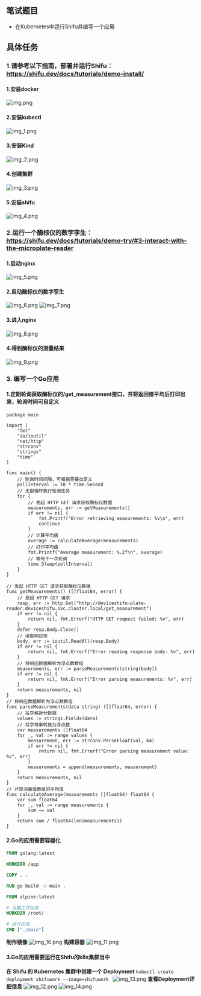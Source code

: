 ## 笔试题目
- 在Kubernetes中运行Shifu并编写一个应用
## 具体任务
### 1.请参考以下指南，部署并运行Shifu：https://shifu.dev/docs/tutorials/demo-install/
#### 1.安装docker
![img.png](img.png)
#### 2.安装kubectl 
![img_1.png](img_1.png)
#### 3.安装Kind
![img_2.png](img_2.png)
#### 4.创建集群
![img_3.png](img_3.png)
#### 5.安装shifu
![img_4.png](img_4.png)
### 2.运行一个酶标仪的数字孪生：https://shifu.dev/docs/tutorials/demo-try/#3-interact-with-the-microplate-reader
#### 1.启动nginx
![img_5.png](img_5.png)
#### 2.启动酶标仪的数字孪生
![img_6.png](img_6.png)
![img_7.png](img_7.png)
#### 3.进入nginx
![img_8.png](img_8.png)
#### 4.得到酶标仪的测量结果
![img_9.png](img_9.png)
### 3. 编写一个Go应用
#### 1.定期轮询获取酶标仪的/get_measurement接口，并将返回值平均后打印出来，轮询时间可自定义
```
package main

import (
	"fmt"
	"io/ioutil"
	"net/http"
	"strconv"
	"strings"
	"time"
)

func main() {
	// 轮询时间间隔，可根据需要自定义
	pollInterval := 10 * time.Second
	// 无限循环执行轮询任务
	for {
		// 发起 HTTP GET 请求获取酶标仪数据
		measurements, err := getMeasurements()
		if err != nil {
			fmt.Printf("Error retrieving measurements: %v\n", err)
			continue
		}
		// 计算平均值
		average := calculateAverage(measurements)
		// 打印平均值
		fmt.Printf("Average measurement: %.2f\n", average)
		// 等待下一次轮询
		time.Sleep(pollInterval)
	}
}

// 发起 HTTP GET 请求获取酶标仪数据
func getMeasurements() ([]float64, error) {
	// 发起 HTTP GET 请求
	resp, err := http.Get("http://deviceshifu-plate-reader.deviceshifu.svc.cluster.local/get_measurement")
	if err != nil {
		return nil, fmt.Errorf("HTTP GET request failed: %v", err)
	}
	defer resp.Body.Close()
	// 读取响应体
	body, err := ioutil.ReadAll(resp.Body)
	if err != nil {
		return nil, fmt.Errorf("Error reading response body: %v", err)
	}
	// 将响应数据解析为浮点数数组
	measurements, err := parseMeasurements(string(body))
	if err != nil {
		return nil, fmt.Errorf("Error parsing measurements: %v", err)
	}
	return measurements, nil
}
// 将响应数据解析为浮点数数组
func parseMeasurements(data string) ([]float64, error) {
	// 按空格拆分数据
	values := strings.Fields(data)
	// 将字符串转换为浮点数
	var measurements []float64
	for _, val := range values {
		measurement, err := strconv.ParseFloat(val, 64)
		if err != nil {
			return nil, fmt.Errorf("Error parsing measurement value: %v", err)
		}
		measurements = append(measurements, measurement)
	}
	return measurements, nil
}
// 计算测量值数组的平均值
func calculateAverage(measurements []float64) float64 {
	var sum float64
	for _, val := range measurements {
		sum += val
	}
	return sum / float64(len(measurements))
}

```
#### 2.Go的应用需要容器化
```dockerfile
FROM golang:latest

WORKDIR /app

COPY . .

RUN go build -o main .

FROM alpine:latest

# 设置工作目录
WORKDIR /root/

# 运行应用
CMD ["./main"]
```
**制作镜像**
![img_10.png](img_10.png)
**构建容器**
![img_11.png](img_11.png)
#### 3.Go的应用需要运行在Shifu的k8s集群当中
**在 Shifu 的 Kubernetes 集群中创建一个 Deployment**
`kubectl create deployment shifuwork --image=shifuwork
`
![img_13.png](img_13.png)
**查看Deployment详细信息**
![img_12.png](img_12.png)
![img_14.png](img_14.png)
